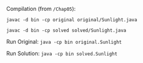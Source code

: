 Compilation (from `/Chap05`):

`javac -d bin -cp original original/Sunlight.java`

`javac -d bin -cp solved solved/Sunlight.java`

Run Original:
`java -cp bin original.Sunlight`

Run Solution:
`java -cp bin solved.Sunlight`